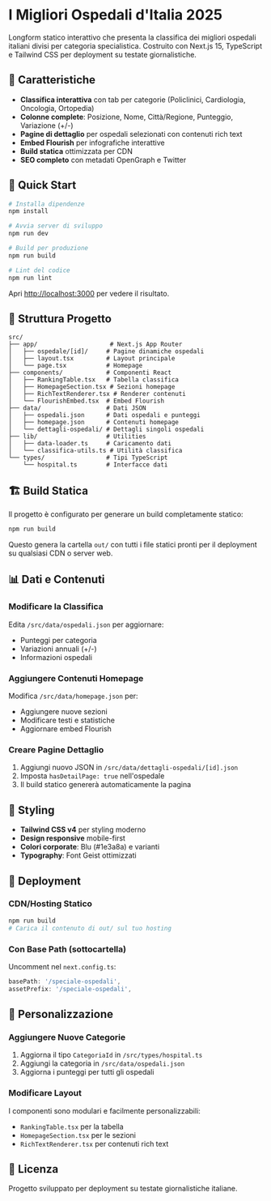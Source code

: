 # I Migliori Ospedali d'Italia 2025

Longform statico interattivo che presenta la classifica dei migliori ospedali italiani divisi per categoria specialistica. Costruito con Next.js 15, TypeScript e Tailwind CSS per deployment su testate giornalistiche.

## 🏥 Caratteristiche

- **Classifica interattiva** con tab per categorie (Policlinici, Cardiologia, Oncologia, Ortopedia)
- **Colonne complete**: Posizione, Nome, Città/Regione, Punteggio, Variazione (+/-)
- **Pagine di dettaglio** per ospedali selezionati con contenuti rich text
- **Embed Flourish** per infografiche interattive
- **Build statica** ottimizzata per CDN
- **SEO completo** con metadati OpenGraph e Twitter

## 🚀 Quick Start

```bash
# Installa dipendenze
npm install

# Avvia server di sviluppo
npm run dev

# Build per produzione
npm run build

# Lint del codice
npm run lint
```

Apri [http://localhost:3000](http://localhost:3000) per vedere il risultato.

## 📁 Struttura Progetto

```
src/
├── app/                    # Next.js App Router
│   ├── ospedale/[id]/     # Pagine dinamiche ospedali
│   ├── layout.tsx         # Layout principale
│   └── page.tsx           # Homepage
├── components/            # Componenti React
│   ├── RankingTable.tsx   # Tabella classifica
│   ├── HomepageSection.tsx # Sezioni homepage
│   ├── RichTextRenderer.tsx # Renderer contenuti
│   └── FlourishEmbed.tsx  # Embed Flourish
├── data/                  # Dati JSON
│   ├── ospedali.json      # Dati ospedali e punteggi
│   ├── homepage.json      # Contenuti homepage
│   └── dettagli-ospedali/ # Dettagli singoli ospedali
├── lib/                   # Utilities
│   ├── data-loader.ts     # Caricamento dati
│   └── classifica-utils.ts # Utilità classifica
└── types/                 # Tipi TypeScript
    └── hospital.ts        # Interfacce dati
```

## 🏗️ Build Statica

Il progetto è configurato per generare un build completamente statico:

```bash
npm run build
```

Questo genera la cartella `out/` con tutti i file statici pronti per il deployment su qualsiasi CDN o server web.

## 📊 Dati e Contenuti

### Modificare la Classifica
Edita `/src/data/ospedali.json` per aggiornare:
- Punteggi per categoria
- Variazioni annuali (+/-)
- Informazioni ospedali

### Aggiungere Contenuti Homepage
Modifica `/src/data/homepage.json` per:
- Aggiungere nuove sezioni
- Modificare testi e statistiche
- Aggiornare embed Flourish

### Creare Pagine Dettaglio
1. Aggiungi nuovo JSON in `/src/data/dettagli-ospedali/[id].json`
2. Imposta `hasDetailPage: true` nell'ospedale
3. Il build statico genererà automaticamente la pagina

## 🎨 Styling

- **Tailwind CSS v4** per styling moderno
- **Design responsive** mobile-first  
- **Colori corporate**: Blu (#1e3a8a) e varianti
- **Typography**: Font Geist ottimizzati

## 📱 Deployment

### CDN/Hosting Statico
```bash
npm run build
# Carica il contenuto di out/ sul tuo hosting
```

### Con Base Path (sottocartella)
Uncomment nel `next.config.ts`:
```typescript
basePath: '/speciale-ospedali',
assetPrefix: '/speciale-ospedali',
```

## 🔧 Personalizzazione

### Aggiungere Nuove Categorie
1. Aggiorna il tipo `CategoriaId` in `/src/types/hospital.ts`
2. Aggiungi la categoria in `/src/data/ospedali.json`
3. Aggiorna i punteggi per tutti gli ospedali

### Modificare Layout
I componenti sono modulari e facilmente personalizzabili:
- `RankingTable.tsx` per la tabella
- `HomepageSection.tsx` per le sezioni
- `RichTextRenderer.tsx` per contenuti rich text

## 📄 Licenza

Progetto sviluppato per deployment su testate giornalistiche italiane.
